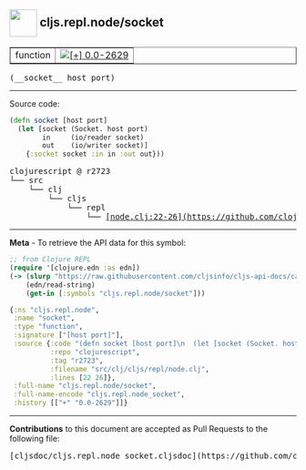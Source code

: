 ## <img width="48px" valign="middle" src="http://i.imgur.com/Hi20huC.png"> cljs.repl.node/socket

 <table border="1">
<tr>

<td>function</td>
<td><a href="https://github.com/cljsinfo/cljs-api-docs/tree/0.0-2629"><img valign="middle" alt="[+] 0.0-2629" src="https://img.shields.io/badge/+-0.0--2629-lightgrey.svg"></a> </td>
</tr>
</table>

 <samp>
(__socket__ host port)<br>
</samp>

---





Source code:

```clj
(defn socket [host port]
  (let [socket (Socket. host port)
        in     (io/reader socket)
        out    (io/writer socket)]
    {:socket socket :in in :out out}))
```

 <pre>
clojurescript @ r2723
└── src
    └── clj
        └── cljs
            └── repl
                └── <ins>[node.clj:22-26](https://github.com/clojure/clojurescript/blob/r2723/src/clj/cljs/repl/node.clj#L22-L26)</ins>
</pre>


---

__Meta__ - To retrieve the API data for this symbol:

```clj
;; from Clojure REPL
(require '[clojure.edn :as edn])
(-> (slurp "https://raw.githubusercontent.com/cljsinfo/cljs-api-docs/catalog/cljs-api.edn")
    (edn/read-string)
    (get-in [:symbols "cljs.repl.node/socket"]))
```

```clj
{:ns "cljs.repl.node",
 :name "socket",
 :type "function",
 :signature ["[host port]"],
 :source {:code "(defn socket [host port]\n  (let [socket (Socket. host port)\n        in     (io/reader socket)\n        out    (io/writer socket)]\n    {:socket socket :in in :out out}))",
          :repo "clojurescript",
          :tag "r2723",
          :filename "src/clj/cljs/repl/node.clj",
          :lines [22 26]},
 :full-name "cljs.repl.node/socket",
 :full-name-encode "cljs.repl.node_socket",
 :history [["+" "0.0-2629"]]}

```

---

__Contributions__ to this document are accepted as Pull Requests to the following file:

 <pre>
[cljsdoc/cljs.repl.node_socket.cljsdoc](https://github.com/cljsinfo/cljs-api-docs/blob/master/cljsdoc/cljs.repl.node_socket.cljsdoc)
</pre>


